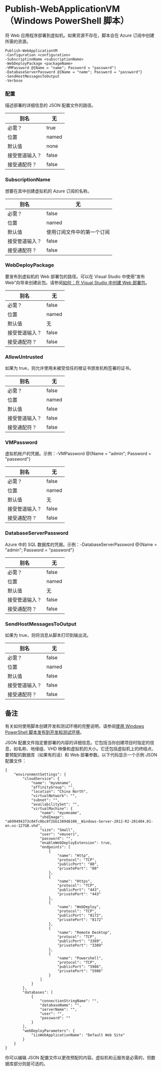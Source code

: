 <properties
    pageTitle="Publish-WebApplicationVM | Azure"
    description="了解如何将 Web 应用程序部署到虚拟机。如果资源不存在，此脚本会在 Azure 订阅中创建所需的资源。"
    services="visual-studio-online"
    documentationcenter="na"
    author="TomArcher"
    manager="douge"
    editor="" />
<tags
    ms.assetid="de4cec95-f73f-44d9-babd-9f47f2633cdb"
    ms.service="multiple"
    ms.devlang="dotnet"
    ms.topic="article"
    ms.tgt_pltfrm="na"
    ms.workload="multiple"
    ms.date="11/11/2016"
    wacn.date="03/30/2017"
    ms.author="tarcher" />  


# Publish-WebApplicationVM（Windows PowerShell 脚本）
将 Web 应用程序部署到虚拟机。如果资源不存在，脚本会在 Azure 订阅中创建所需的资源。

```
Publish-WebApplicationVM
-Configuration <configuration>
-SubscriptionName <subscriptionName>
-WebDeployPackage <packageName>
-VMPassword @{Name = "name"; Password = "password")
-DatabaseServerPassword @{Name = "name"; Password = "password"}
-SendHostMessagesToOutput
-Verbose
```

### 配置
描述部署的详细信息的 JSON 配置文件的路径。

| 别名 | 无 |
| --- | --- |
| 必需？ |true |
| 位置 |named |
| 默认值 |none |
| 接受管道输入？ |false |
| 接受通配符？ |false |

### SubscriptionName
想要在其中创建虚拟机的 Azure 订阅的名称。

| 别名 | 无 |
| --- | --- |
| 必需？ |false |
| 位置 |named |
| 默认值 |使用订阅文件中的第一个订阅 |
| 接受管道输入？ |false |
| 接受通配符？ |false |

### WebDeployPackage
要发布到虚拟机的 Web 部署包的路径。可以在 Visual Studio 中使用“发布 Web”向导来创建此包。请参阅[如何：在 Visual Studio 中创建 Web 部署包](https://msdn.microsoft.com/zh-cn/library/dd465323.aspx)。

| 别名 | 无 |
| --- | --- |
| 必需？ |false |
| 位置 |named |
| 默认值 |无 |
| 接受管道输入？ |false |
| 接受通配符？ |false |

### AllowUntrusted
如果为 true，则允许使用未被受信任的根证书颁发机构签署的证书。

| 别名 | 无 |
| --- | --- |
| 必需？ |false |
| 位置 |named |
| 默认值 |false |
| 接受管道输入？ |false |
| 接受通配符？ |false |

### VMPassword
虚拟机帐户的凭据。示例：-VMPassword @{Name = "admin"; Password = "password"}

| 别名 | 无 |
| --- | --- |
| 必需？ |false |
| 位置 |named |
| 默认值 |无 |
| 接受管道输入？ |false |
| 接受通配符？ |false |

### DatabaseServerPassword
Azure 中的 SQL 数据库的凭据。示例：-DatabaseServerPassword @{Name = "admin"; Password = "password"}

| 别名 | 无 |
| --- | --- |
| 必需？ |false |
| 位置 |named |
| 默认值 |无 |
| 接受管道输入？ |false |
| 接受通配符？ |false |

### SendHostMessagesToOutput
如果为 true，则将消息从脚本打印到输出流。

| 别名 | 无 |
| --- | --- |
| 必需？ |false |
| 位置 |named |
| 默认值 |false |
| 接受管道输入？ |false |
| 接受通配符？ |false |

## 备注
有关如何使用脚本创建开发和测试环境的完整说明，请参阅[使用 Windows PowerShell 脚本发布到开发和测试环境](/documentation/articles/vs-azure-tools-publishing-using-powershell-scripts/)。

JSON 配置文件指定要部署的内容的详细信息。它包括当你创建项目时指定的信息，如名称、地缘组、VHD 映像和虚拟机的大小。它还包括虚拟机上的终结点、要预配的数据库（如果有的话）和 Web 部署参数。以下代码显示一个示例 JSON 配置文件：

	{
	    "environmentSettings": {
	        "cloudService": {
	            "name": "myvmname",
	            "affinityGroup": "",
	            "location": "China North",
	            "virtualNetwork": "",
	            "subnet": "",
	            "availabilitySet": "",
	            "virtualMachine": {
	                "name": "myvmname",
	                "vhdImage": "a699494373c04fc0bc8f2bb1389d6106__Windows-Server-2012-R2-201404.01-en.us-127GB.vhd",
	                "size": "Small",
	                "user": "vmuser1",
	                "password": "",
	                "enableWebDeployExtension": true,
	                "endpoints": [
	                    {
	                        "name": "Http",
	                        "protocol": "TCP",
	                        "publicPort": "80",
	                        "privatePort": "80"
	                    },
	                    {
	                        "name": "Https",
	                        "protocol": "TCP",
	                        "publicPort": "443",
	                        "privatePort": "443"
	                    },
	                    {
	                        "name": "WebDeploy",
	                        "protocol": "TCP",
	                        "publicPort": "8172",
	                        "privatePort": "8172"
	                    },
	                    {
	                        "name": "Remote Desktop",
	                        "protocol": "TCP",
	                        "publicPort": "3389",
	                        "privatePort": "3389"
	                    },
	                    {
	                        "name": "Powershell",
	                        "protocol": "TCP",
	                        "publicPort": "5986",
	                        "privatePort": "5986"
	                    }
	                ]
	            }
	        },
	        "databases": [
	            {
	                "connectionStringName": "",
	                "databaseName": "",
	                "serverName": "",
	                "user": "",
	                "password": ""
	            }
	        ],
	        "webDeployParameters": {
	            "iisWebApplicationName": "Default Web Site"
	        }
	    }
	}


你可以编辑 JSON 配置文件以更改预配的内容。虚拟机和云服务是必需的，但数据库部分则是可选的。

<!---HONumber=Mooncake_0320_2017-->
<!-- Update_Description: wording update -->
